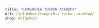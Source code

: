```yaml
---
title: "RAMGARHIA TURBAN ACADEMY"
url: /jalandhar/ramgarhia-turban-academy/
shop: Allgemein
---
```

